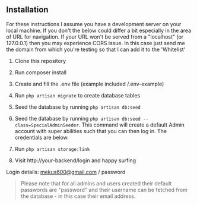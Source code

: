 ## Installation

For these instructions I assume you have a development server on your local machine.
If you don't the below could differ a bit especially in the area of URL for navigation. If your URL won't be served from a "localhost" (or 127.0.0.1) then you may experience CORS issue. In this case just send me the domain from which you're testing so that I can add it to the 'Whitelist'

1. Clone this repository
1. Run composer install
1. Create and fill the .env file (example included /.env-example)
1. Run `php artisan migrate` to create database tables
1. Seed the database by running `php artisan db:seed`
1. Seed the database by running `php artisan db:seed --class=SpecialAdminSeeder`. This command will create a default Admin account with super abilities such that you can then log in. The credentials are below.
1. Run `php artisan storage:link`

1. Visit http://your-backend/login and happy surfing

Login details: mekus600@gmail.com / password

> Please note that for all admins and users created their default passwords are "password" and their username can be fetched from the database - in this case their email address.